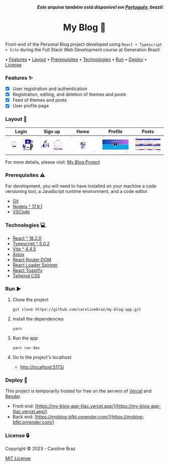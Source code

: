 <h5 align="right">
	Este arquivo também está disponível em <a href=https://github.com/carolinebraz/my-blog-app/blob/main/README-pt.md> Português </a> :brazil: 
</h5>

# <p align="center"> My Blog :pencil: </p>

Front-end of the Personal Blog project developed using `React + Typescript + Vite` during the Full Stack Web Development course at Generation Brazil.

• [Features](#features-sparkles)
• [Layout](#layout-art)
• [Prerequisites](#prerequisites-warning)
• [Technologies](#technologies-computer)
• [Run](#run-arrow_forward)
• [Deploy](#deploy-rocket)
• [License](#license-lock)

### Features :sparkles:  
- [x] User registration and authentication
- [x] Registration, editing, and deletion of themes and posts
- [x] Feed of themes and posts
- [x] User profile page

### Layout :art:  
Login | Sign up | Home | Profile | Posts
:---:|:---:|:---:|:---:|:---:
<img src="src/assets/screenshots/login.png" width="200"> | <img src="src/assets/screenshots/register.png" width="200"> | <img src="src/assets/screenshots/home.png" width="200"> | <img src="src/assets/screenshots/profile.png" width="200"> | <img src="src/assets/screenshots/posts.png" width="200">

For more details, please visit: [My Blog Project](https://my-blog-app-lilac.vercel.app/)

### Prerequisites :warning: 
For development, you will need to have installed on your machine a code versioning tool, a JavaScript runtime environment, and a code editor. 
- [Git](https://git-scm.com/)
- [Nodejs ^ 17.9.1](https://nodejs.org/en/)
- [VSCode](https://code.visualstudio.com/)

### Technologies :computer:
- [React ^ 18.2.0](https://react.dev/)
- [Typescript ^ 5.0.2](https://www.typescriptlang.org/)
- [Vite ^ 4.4.5](https://vitejs.dev/) 
- [Axios](https://axios-http.com/ptbr/docs/intro)
- [React Router DOM](https://www.npmjs.com/package/react-router-dom)
- [React Loader Spinner](https://www.npmjs.com/package/react-loader-spinner)
- [React Toastify](https://www.npmjs.com/package/react-toastify)
- [Tailwind CSS](https://tailwindcss.com/)

### Run :arrow_forward:  
1. Clone the project  

    ```
    git clone https://github.com/carolinebraz/my-blog-app.git  
    ```

2. Install the dependencies  

    ```
    yarn  
    ```

3. Run the app  

    ```
    yarn run dev   
    ```

4. Go to the project's localhost  
	- [http://localhost:5173/](http://localhost:5173/)

### Deploy :rocket:
This project is temporarily hosted for free on the servers of [Vercel](https://vercel.com/) and [Render](https://render.com/).

- Front end: [https://my-blog-app-lilac.vercel.app/](https://my-blog-app-lilac.vercel.app/)
- Back end: [https://myblog-bfkt.onrender.com/](https://myblog-bfkt.onrender.com/)

### License :lock:
Copyright &copy; 2023 - Caroline Braz

[MIT License](./LICENSE)
